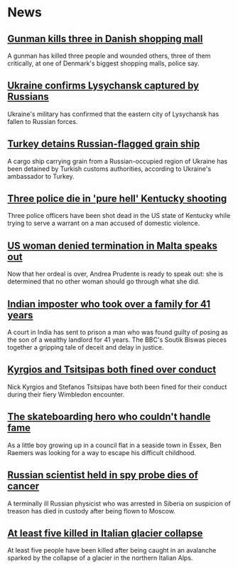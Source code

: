 # News
## [Gunman kills three in Danish shopping mall](https://www.bbc.com/news/world-europe-62030919)
A gunman has killed three people and wounded others, three of them critically, at one of Denmark's biggest shopping malls, police say.  
## [Ukraine confirms Lysychansk captured by Russians](https://www.bbc.com/news/world-europe-62030051)
Ukraine's military has confirmed that the eastern city of Lysychansk has fallen to Russian forces.
## [Turkey detains Russian-flagged grain ship](https://www.bbc.com/news/world-europe-62010113)
A cargo ship carrying grain from a Russian-occupied region of Ukraine has been detained by Turkish customs authorities, according to Ukraine's ambassador to Turkey.
## [Three police die in 'pure hell' Kentucky shooting](https://www.bbc.com/news/world-us-canada-62025539)
Three police officers have been shot dead in the US state of Kentucky while trying to serve a warrant on a man accused of domestic violence.
## [US woman denied termination in Malta speaks out](https://www.bbc.com/news/world-61959825)
Now that her ordeal is over, Andrea Prudente is ready to speak out: she is determined that no other woman should go through what she did.
## [Indian imposter who took over a family for 41 years](https://www.bbc.com/news/world-asia-india-61981241)
A court in India has sent to prison a man who was found guilty of posing as the son of a wealthy landlord for 41 years. The BBC's Soutik Biswas pieces together a gripping tale of deceit and delay in justice. 
## [Kyrgios and Tsitsipas both fined over conduct](https://www.bbc.com/sport/tennis/62031962)
Nick Kyrgios and Stefanos Tsitsipas have both been fined for their conduct during their fiery Wimbledon encounter.
## [The skateboarding hero who couldn't handle fame](https://www.bbc.com/news/uk-england-essex-61882028)
As a little boy growing up in a council flat in a seaside town in Essex, Ben Raemers was looking for a way to escape his difficult childhood. 
## [Russian scientist held in spy probe dies of cancer](https://www.bbc.com/news/world-europe-62031294)
A terminally ill Russian physicist who was arrested in Siberia on suspicion of treason has died in custody after being flown to Moscow.
## [At least five killed in Italian glacier collapse](https://www.bbc.com/news/world-europe-62029780)
At least five people have been killed after being caught in an avalanche sparked by the collapse of a glacier in the northern Italian Alps.
